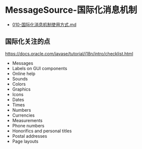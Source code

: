 # MessageSource-国际化消息机制

-  [010-国际化消息机制使用方式.md](010-国际化消息机制使用方式.md) 

## 国际化关注的点

https://docs.oracle.com/javase/tutorial/i18n/intro/checklist.html

- Messages 
- Labels on GUI components
- Online help
- Sounds
- Colors
- Graphics
- Icons
- Dates
- Times
- Numbers
- Currencies
- Measurements
- Phone numbers
- Honorifics and personal titles
- Postal addresses
- Page layouts

